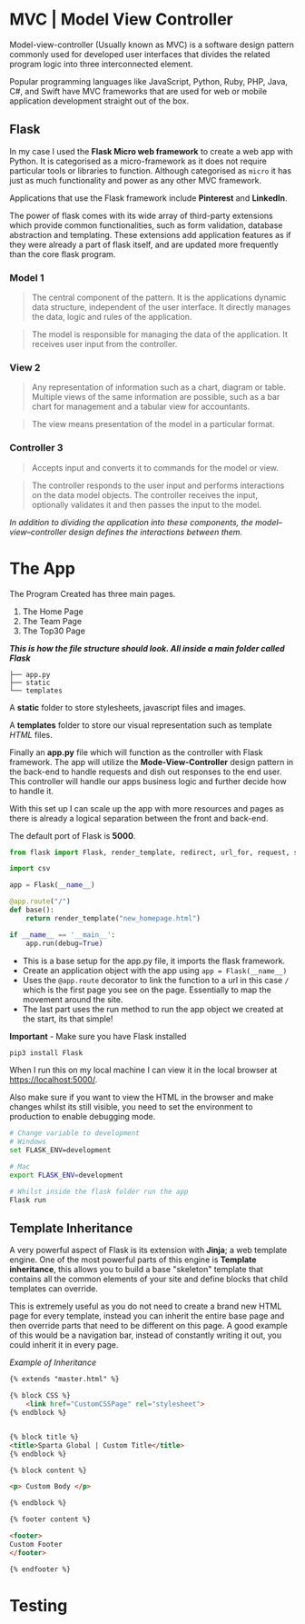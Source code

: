 # MVC | Model View Controller

Model-view-controller (Usually known as MVC) is a software design pattern commonly used for developed user interfaces that divides the related program logic into three interconnected element.

Popular programming languages like JavaScript, Python, Ruby, PHP, Java, C#, and Swift have MVC frameworks that are used for web or mobile application development straight out of the box.

## Flask

In my case I used the **Flask Micro web framework** to create a web app with Python. It is categorised as a micro-framework as it does not require particular tools or libraries to function. Although categorised as `micro` it has just as much functionality and power as any other MVC framework.

Applications that use the Flask framework include **Pinterest** and **LinkedIn**.

The power of flask comes with its wide array of third-party extensions which provide common functionalities, such as form validation, database abstraction and templating. These extensions add application features as if they were already a part of flask itself, and are updated more frequently than the core flask program.

### Model 1

>The central component of the pattern. It is the applications dynamic data structure, independent of the user interface. It directly manages the data, logic and rules of the application.

>The model is responsible for managing the data of the application. It receives user input from the controller. 

### View 2

>Any representation of information such as a chart, diagram or table. Multiple views of the same information are possible, such as a bar chart for management and a tabular view for accountants.

>The view means presentation of the model in a particular format.

### Controller 3

>Accepts input and converts it to commands for the model or view.

>The controller responds to the user input and performs interactions on the data model objects. The controller receives the input, optionally validates it and then passes the input to the model.


_In addition to dividing the application into these components, the model–view–controller design defines the interactions between them._




# The App

The Program Created has three main pages.

1. The Home Page
2. The Team Page
3. The Top30 Page

_**This is how the file structure should look. All inside a main folder called Flask**_
```
├── app.py
├── static
└── templates
```

 A **static** folder to store stylesheets, javascript files and images. 
 
 A **templates** folder to store our visual representation such as template _HTML_ files.
 
 Finally an **app.py** file which will function as the controller with Flask framework. The app will utilize the **Mode-View-Controller** design pattern in the back-end to handle requests and dish out responses to the end user. This controller will handle our apps business logic and further decide how to handle it.
 
 With this set up I can scale up the app with more resources and pages as there is already a logical separation between the front and back-end.
 
 The default port of Flask is **5000**.

```python
from flask import Flask, render_template, redirect, url_for, request, session, flash, g

import csv

app = Flask(__name__)

@app.route("/")
def base():
    return render_template("new_homepage.html")

if __name__ == '__main__':
    app.run(debug=True)
```

* This is a base setup for the app.py file, it imports the flask framework.
* Create an application object with the app using `app = Flask(__name__)`
* Uses the `@app.route` decorator to link the function to a url in this case `/` which is the first page you see on the page. Essentially to map the movement around the site.
* The last part uses the run method to run the app object we created at the start, its that simple!

**Important** - Make sure you have Flask installed

```python
pip3 install Flask
```

When I run this on my local machine I can view it in the local browser at [https://localhost:5000/](http://127.0.0.1:5000/).

Also make sure if you want to view the HTML in the browser and make changes whilst its still visible, you need to set the environment to production to enable debugging mode.

```bash
# Change variable to development
# Windows
set FLASK_ENV=development

# Mac
export FLASK_ENV=development

# Whilst inside the flask folder run the app
Flask run
```

## Template Inheritance

A very powerful aspect of Flask is its extension with **Jinja**; a web template engine. One of the most powerful parts of this engine is **Template inheritance**, this allows you to build a base "skeleton" template that contains all the common elements of your site and define blocks that child templates can override.

This is extremely useful as you do not need to create a brand new HTML page for every template, instead you can inherit the entire base page and then override parts that need to be different on this page. A good example of this would be a navigation bar, instead of constantly writing it out, you could inherit it in every page.

_Example of Inheritance_

```html
{% extends "master.html" %}

{% block CSS %}
    <link href="CustomCSSPage" rel="stylesheet">
{% endblock %}


{% block title %}
<title>Sparta Global | Custom Title</title>
{% endblock %}

{% block content %}

<p> Custom Body </p>

{% endblock %}

{% footer content %}

<footer>
Custom Footer
</footer>

{% endfooter %}
```

# Testing